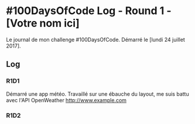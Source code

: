 # #100DaysOfCode Log - Round 1 - [Votre nom ici]

Le journal de mon challenge #100DaysOfCode. Démarré le [lundi 24 juillet 2017].
## Log

### R1D1 
Démarré une app météo. Travaillé sur une ébauche du layout, me suis battu avec l'API OpenWeather http://www.example.com

### R1D2
